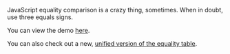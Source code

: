 JavaScript equality comparison is a crazy thing, sometimes.
When in doubt, use three equals signs.

You can view the demo [here](http://dorey.github.io/JavaScript-Equality-Table/).

You can also check out a new, [unified version of the equality table](http://dorey.github.io/JavaScript-Equality-Table/unified/).
